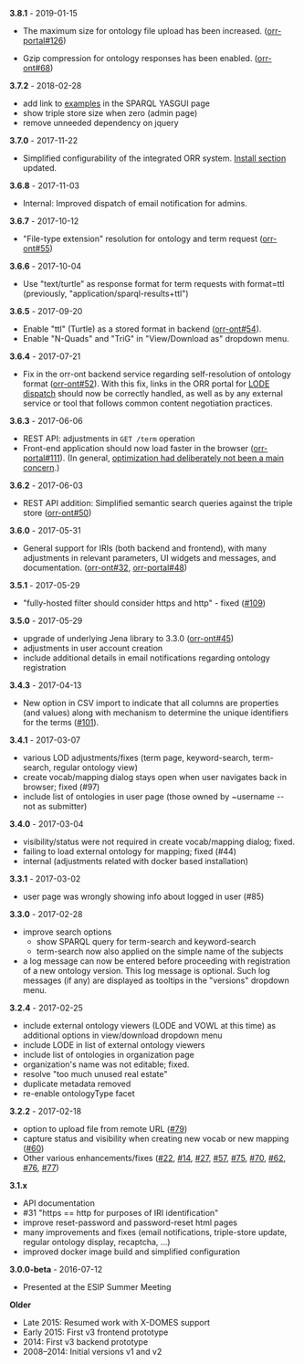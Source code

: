 **3.8.1** - 2019-01-15

- The maximum size for ontology file upload has been increased.
  ([orr-portal#126](https://github.com/mmisw/orr-portal/issues/126))

- Gzip compression for ontology responses has been enabled.
  ([orr-ont#68](https://github.com/mmisw/orr-ont/issues/68))

**3.7.2** - 2018-02-28

- add link to [examples](https://mmisw.org/orrdoc/query/#some-sparql-examples)
  in the SPARQL YASGUI page
- show triple store size when zero (admin page)
- remove unneeded dependency on jquery

**3.7.0** - 2017-11-22

- Simplified configurability of the integrated ORR system.
  [Install section](/install) updated.

**3.6.8** - 2017-11-03

- Internal: Improved dispatch of email notification for admins.

**3.6.7** - 2017-10-12

- "File-type extension" resolution for ontology and term request
  ([orr-ont#55](https://github.com/mmisw/orr-ont/issues/55))

**3.6.6** - 2017-10-04

- Use "text/turtle" as response format for term requests with format=ttl
  (previously, "application/sparql-results+ttl")

**3.6.5** - 2017-09-20

- Enable "ttl" (Turtle) as a stored format in backend ([orr-ont#54](https://github.com/mmisw/orr-ont/issues/54)).
- Enable "N-Quads" and "TriG" in "View/Download as" dropdown menu.

**3.6.4** - 2017-07-21

- Fix in the orr-ont backend service regarding self-resolution of ontology format
  ([orr-ont#52](https://github.com/mmisw/orr-ont/issues/52)).
  With this fix, links in the ORR portal for [LODE dispatch](
  https://github.com/mmisw/orr-portal/issues/106#issuecomment-317095365)
  should now be correctly handled, as well as by any external service or tool
  that follows common content negotiation practices.

**3.6.3** - 2017-06-06

- REST API: adjustments in `GET /term` operation
- Front-end application should now load faster in the browser ([orr-portal#111](https://github.com/mmisw/orr-portal/issues/111)).
  (In general, [optimization had deliberately not been a main concern](http://wiki.c2.com/?PrematureOptimization).)

**3.6.2** - 2017-06-03

- REST API addition: Simplified semantic search queries against the triple store
 ([orr-ont#50](https://github.com/mmisw/orr-ont/issues/50))

**3.6.0** - 2017-05-31

- General support for IRIs (both backend and frontend), with many adjustments in relevant
  parameters, UI widgets and messages, and documentation.
  ([orr-ont#32](https://github.com/mmisw/orr-ont/issues/32),
  [orr-portal#48](https://github.com/mmisw/orr-portal/issues/48))

**3.5.1** - 2017-05-29

- "fully-hosted filter should consider https and http" - fixed ([#109](https://github.com/mmisw/orr-portal/issues/109))

**3.5.0** - 2017-05-29

- upgrade of underlying Jena library to 3.3.0
  ([orr-ont#45](https://github.com/mmisw/orr-ont/issues/45))
- adjustments in user account creation
- include additional details in email notifications regarding ontology registration

**3.4.3** - 2017-04-13

- New option in CSV import to indicate that all columns are properties (and values) along
  with mechanism to determine the unique identifiers for the terms
  ([#101](https://github.com/mmisw/orr-portal/issues/101)).

**3.4.1** - 2017-03-07

- various LOD adjustments/fixes (term page, keyword-search, term-search, regular ontology view)
- create vocab/mapping dialog stays open when user navigates back in browser; fixed (#97)
- include list of ontologies in user page (those owned by ~username -- not as submitter)

**3.4.0** - 2017-03-04

- visibility/status were not required in create vocab/mapping dialog; fixed.
- failing to load external ontology for mapping; fixed (#44)
- internal (adjustments related with docker based installation)

**3.3.1** - 2017-03-02

- user page was wrongly showing info about logged in user (#85)

**3.3.0** - 2017-02-28

- improve search options
    - show SPARQL query for term-search and keyword-search
    - term-search now also applied on the simple name of the subjects
- a log message can now be entered before proceeding with registration of
  a new ontology version. This log message is optional.
  Such log messages (if any) are displayed as tooltips in the "versions" dropdown menu.

**3.2.4** - 2017-02-25

- include external ontology viewers (LODE and VOWL at this time) as additional options in view/download dropdown menu
- include LODE in list of external ontology viewers
- include list of ontologies in organization page
- organization's name was not editable; fixed.
- resolve "too much unused real estate"
- duplicate metadata removed
- re-enable ontologyType facet

**3.2.2** - 2017-02-18

- option to upload file from remote URL ([#79](https://github.com/mmisw/orr-portal/issues/79))
- capture status and visibility when creating new vocab or new mapping ([#60](https://github.com/mmisw/orr-portal/issues/60))
- Other various enhancements/fixes
  ([#22](https://github.com/mmisw/orr-portal/issues/22),
  [#14](https://github.com/mmisw/orr-portal/issues/14),
  [#27](https://github.com/mmisw/orr-portal/issues/27),
  [#57](https://github.com/mmisw/orr-portal/issues/57),
  [#75](https://github.com/mmisw/orr-portal/issues/75),
  [#70](https://github.com/mmisw/orr-portal/issues/70),
  [#62](https://github.com/mmisw/orr-portal/issues/62),
  [#76](https://github.com/mmisw/orr-portal/issues/76),
  [#77](https://github.com/mmisw/orr-portal/issues/77))


**3.1.x**

- API documentation
- \#31 "https == http for purposes of IRI identification"
- improve reset-password and password-reset html pages
- many improvements and fixes (email notifications, triple-store update, regular ontology display, recaptcha, ...)
- improved docker image build and simplified configuration

**3.0.0-beta** - 2016-07-12

- Presented at the ESIP Summer Meeting

**Older**

- Late 2015: Resumed work with X-DOMES support
- Early 2015: First v3 frontend prototype
- 2014: First v3 backend prototype
- 2008–2014: Initial versions v1 and v2
